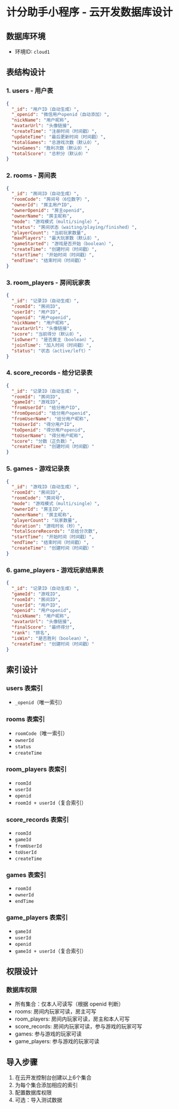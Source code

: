 # 计分助手小程序 - 云开发数据库设计

## 数据库环境
- 环境ID: `cloud1`

## 表结构设计

### 1. users - 用户表
```json
{
  "_id": "用户ID（自动生成）",
  "_openid": "微信用户openid（自动添加）",
  "nickName": "用户昵称",
  "avatarUrl": "头像链接",
  "createTime": "注册时间（时间戳）",
  "updateTime": "最后更新时间（时间戳）",
  "totalGames": "总游戏次数（默认0）",
  "winGames": "胜利次数（默认0）",
  "totalScore": "总积分（默认0）"
}
```

### 2. rooms - 房间表
```json
{
  "_id": "房间ID（自动生成）",
  "roomCode": "房间号（6位数字）",
  "ownerId": "房主用户ID",
  "ownerOpenid": "房主openid",
  "ownerName": "房主昵称",
  "mode": "游戏模式（multi/single）",
  "status": "房间状态（waiting/playing/finished）",
  "playerCount": "当前玩家数量",
  "maxPlayers": "最大玩家数（默认8）",
  "gameStarted": "游戏是否开始（boolean）",
  "createTime": "创建时间（时间戳）",
  "startTime": "开始时间（时间戳）",
  "endTime": "结束时间（时间戳）"
}
```

### 3. room_players - 房间玩家表
```json
{
  "_id": "记录ID（自动生成）",
  "roomId": "房间ID",
  "userId": "用户ID",
  "openid": "用户openid",
  "nickName": "用户昵称",
  "avatarUrl": "头像链接",
  "score": "当前得分（默认0）",
  "isOwner": "是否房主（boolean）",
  "joinTime": "加入时间（时间戳）",
  "status": "状态（active/left）"
}
```

### 4. score_records - 给分记录表
```json
{
  "_id": "记录ID（自动生成）",
  "roomId": "房间ID",
  "gameId": "游戏ID",
  "fromUserId": "给分用户ID",
  "fromOpenid": "给分用户openid",
  "fromUserName": "给分用户昵称",
  "toUserId": "得分用户ID",
  "toOpenid": "得分用户openid",
  "toUserName": "得分用户昵称",
  "score": "分数（正负数）",
  "createTime": "创建时间（时间戳）"
}
```

### 5. games - 游戏记录表
```json
{
  "_id": "游戏ID（自动生成）",
  "roomId": "房间ID",
  "roomCode": "房间号",
  "mode": "游戏模式（multi/single）",
  "ownerId": "房主ID",
  "ownerName": "房主昵称",
  "playerCount": "玩家数量",
  "duration": "游戏时长（秒）",
  "totalScoreRecords": "总给分次数",
  "startTime": "开始时间（时间戳）",
  "endTime": "结束时间（时间戳）",
  "createTime": "创建时间（时间戳）"
}
```

### 6. game_players - 游戏玩家结果表
```json
{
  "_id": "记录ID（自动生成）",
  "gameId": "游戏ID",
  "roomId": "房间ID",
  "userId": "用户ID",
  "openid": "用户openid",
  "nickName": "用户昵称",
  "avatarUrl": "头像链接",
  "finalScore": "最终得分",
  "rank": "排名",
  "isWin": "是否胜利（boolean）",
  "createTime": "创建时间（时间戳）"
}
```

## 索引设计

### users 表索引
- `_openid`（唯一索引）

### rooms 表索引
- `roomCode`（唯一索引）
- `ownerId`
- `status`
- `createTime`

### room_players 表索引
- `roomId`
- `userId`
- `openid`
- `roomId + userId`（复合索引）

### score_records 表索引
- `roomId`
- `gameId`
- `fromUserId`
- `toUserId`
- `createTime`

### games 表索引
- `roomId`
- `ownerId`
- `endTime`

### game_players 表索引
- `gameId`
- `userId`
- `openid`
- `gameId + userId`（复合索引）

## 权限设计

### 数据库权限
- 所有集合：仅本人可读写（根据 openid 判断）
- rooms: 房间内玩家可读，房主可写
- room_players: 房间内玩家可读，房主和本人可写
- score_records: 房间内玩家可读，参与游戏的玩家可写
- games: 参与游戏的玩家可读
- game_players: 参与游戏的玩家可读

## 导入步骤

1. 在云开发控制台创建以上6个集合
2. 为每个集合添加相应的索引
3. 配置数据库权限
4. 可选：导入测试数据 